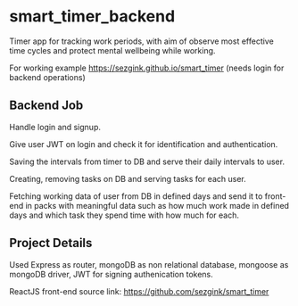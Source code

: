 # smart_timer_backend

Timer app for tracking work periods, with aim of observe most effective time cycles and protect mental wellbeing while working.

For working example https://sezgink.github.io/smart_timer
(needs login for backend operations)

## Backend Job

Handle login and signup.

Give user JWT on login and check it for identification and authentication.

Saving the intervals from timer to DB and serve their daily intervals to user.

Creating, removing tasks on DB and serving tasks for each user.

Fetching working data of user from DB in defined days and send it to front-end in packs with meaningful data such as how much work made in defined days and which task they spend time with how much for each.

## Project Details

Used Express as router, mongoDB as non relational database, mongoose as mongoDB driver, JWT for signing authenication tokens.

ReactJS front-end source link: https://github.com/sezgink/smart_timer

 
